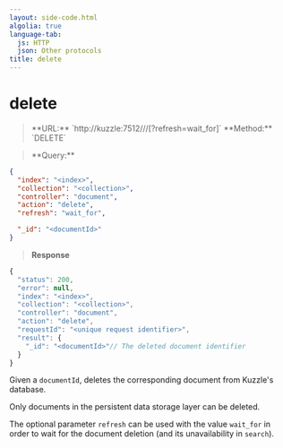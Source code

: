```yaml
---
layout: side-code.html
algolia: true
language-tab:
  js: HTTP
  json: Other protocols
title: delete
---
```


# delete


<blockquote class="js">
<p>
**URL:** `http://kuzzle:7512/<index>/<collection>/<documentId>[?refresh=wait_for]`  
**Method:** `DELETE`
</p>
</blockquote>

<blockquote class="json">
<p>
**Query:**
</p>
</blockquote>


```json
{
  "index": "<index>",
  "collection": "<collection>",
  "controller": "document",
  "action": "delete",
  "refresh": "wait_for",

  "_id": "<documentId>"
}
```

>**Response**

```javascript
{
  "status": 200,
  "error": null,
  "index": "<index>",
  "collection": "<collection>",
  "controller": "document",
  "action": "delete",
  "requestId": "<unique request identifier>",
  "result": {
    "_id": "<documentId>"// The deleted document identifier
  }
}
```

Given a `documentId`, deletes the corresponding document from Kuzzle's database.

Only documents in the persistent data storage layer can be deleted.

The optional parameter `refresh` can be used
with the value `wait_for` in order to wait for the document deletion (and its unavailability in `search`).
